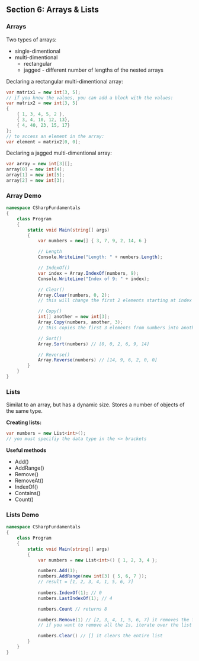 ## **Section 6: Arrays & Lists**

### **Arrays**

Two types of arrays:
* single-dimentional
* multi-dimentional
    * rectangular
    * jagged - different number of lengths of the nested arrays

Declaring a rectangular multi-dimentional array:
```csharp
var matrix1 = new int[3, 5];
// if you know the values, you can add a block with the values:
var matrix2 = new int[3, 5]
{
    { 1, 3, 4, 5, 2 },
    { 3, 4, 10, 12, 13}, 
    { 4, 40, 23, 15, 17}
};
// to access an element in the array:
var element = matrix2[0, 0];
```

Declaring a jagged multi-dimentional array:
```csharp
var array = new int[3][];
array[0] = new int[4];
array[1] = new int[5];
array[2] = new int[3];
```

### **Array Demo**
```csharp
namespace CSharpFundamentals
{
    class Program
    {
        static void Main(string[] args)
        {
            var numbers = new[] { 3, 7, 9, 2, 14, 6 }

            // Length
            Console.WriteLine("Length: " + numbers.Length);

            // IndexOf()
            var index = Array.IndexOf(numbers, 9);
            Console.WriteLine("Index of 9: " + index);

            // Clear()
            Array.Clear(numbers, 0, 2);
            // this will change the first 2 elements starting at index 0 to the number 0

            // Copy()
            int[] another = new int[3];
            Array.Copy(numbers, another, 3);
            // this copies the first 3 elements from numbers into another

            // Sort()
            Array.Sort(numbers) // [0, 0, 2, 6, 9, 14]

            // Reverse()
            Array.Reverse(numbers) // [14, 9, 6, 2, 0, 0]
        }
    }
}
```

### **Lists**

Similat to an array, but has a dynamic size. Stores a number of objects of the same type.

**Creating lists:**
```csharp
var numbers = new List<int>();
// you must specifiy the data type in the <> brackets
```

**Useful methods**
* Add()
* AddRange()
* Remove()
* RemoveAt()
* IndexOf()
* Contains()
* Count()

### **Lists Demo**

```csharp
namespace CSharpFundamentals
{
    class Program
    {
        static void Main(string[] args)
        {
            var numbers = new List<int>() { 1, 2, 3, 4 };

            numbers.Add(1);
            numbers.AddRange(new int[3] { 5, 6, 7 });
            // result = [1, 2, 3, 4, 1, 5, 6, 7]
            
            numbers.IndexOf(1); // 0
            numbers.LastIndexOf(1); // 4

            numbers.Count // returns 8

            numbers.Remove(1) // [2, 3, 4, 1, 5, 6, 7] it removes the first 1
            // if you want to remove all the 1s, iterate over the list and remove if 1 (should be a regular for loop)

            numbers.Clear() // [] it clears the entire list
        }
    }
}
```
